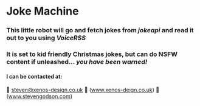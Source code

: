 # Joke Machine

### This little robot will go and fetch jokes from _jokeapi_ and read it out to you using _VoiceRSS_

### It is set to kid friendly Christmas jokes, but can do NSFW content if unleashed... _*you have been warned!*_

#### I can be contacted at:
:e-mail: steven@xenos-design.co.uk
:office: (www.xenos-deign.co.uk)
:house_with_garden: (www.stevengodson.com)

